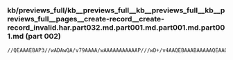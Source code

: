 ### kb/previews_full/kb__previews_full__kb__previews_full__kb__previews_full__pages__create-record__create-record_invalid.har.part032.md.part001.md.part001.md.part001.md (part 002)

```md
//QEAAAEBAP3//wADAwQA/v79AAAA/wAAAAAAAAAAAP///wD+/v4AAQEBAAABAAAAAQEAAQAAAAAA/gABAQEA/v/+APz9AAABAAIA/v7/AP8A/wD+/v4AAgEBAAEAAAD///8AAwIDAPv8/AACAQEAAQEBAAECA
```

```
